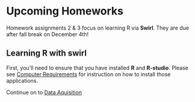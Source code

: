 # Upcoming Homeworks 

Homework assignments 2 & 3 focus on learning R via **Swirl**. They are due after fall break on December 4th!

## Learning R with swirl

First, you'll need to ensure that you have installed **R** and **R-studio**. Please see [Computer Requirements](../../Computer_Requirements.md) for instruction on how to install those applications.



Continue on to [Data Aquisition](2_6_Data_Aquisition.md)
